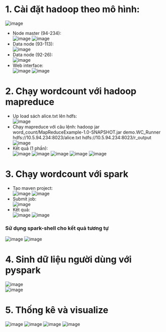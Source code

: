 # 1. Cài đặt hadoop theo mô hình:  
![image](https://github.com/namdeptrai1102/DE_internship/assets/109681639/1c403a12-a052-4411-9c0f-5d6fcbb42d6f)
- Node master (94-234):  
  ![image](https://github.com/namdeptrai1102/DE_internship/assets/109681639/f4884057-1505-44a6-9960-8288229a3642)
  ![image](https://github.com/namdeptrai1102/DE_internship/assets/109681639/4ec72224-4bb4-4437-98ee-6c2ac6af3a31)
- Data node (93-113):  
  ![image](https://github.com/namdeptrai1102/DE_internship/assets/109681639/cb49d0bf-e6df-41c3-b8ca-0275694e928e)
- Data node (92-26):  
  ![image](https://github.com/namdeptrai1102/DE_internship/assets/109681639/14e06512-a17f-409e-af38-49a5a3c608d1)
- Web interface:  
  ![image](https://github.com/namdeptrai1102/DE_internship/assets/109681639/5f23f807-89aa-49c2-a1b2-c43e42c15527)
  ![image](https://github.com/namdeptrai1102/DE_internship/assets/109681639/eca67662-6ac5-4ee1-8e53-a8fc919b5214)
# 2. Chạy wordcount với hadoop mapreduce
- Up load sách alice.txt lên hdfs:  
![image](https://github.com/namdeptrai1102/DE_internship/assets/109681639/7296619e-b792-48a0-82d1-e68a6238875c)
- Chạy mapreduce với câu lệnh: hadoop jar word_count/MapReduceExample-1.0-SNAPSHOT.jar demo.WC_Runner hdfs://10.5.94.234:8023/alice.txt hdfs://10.5.94.234:8023/r_output
![image](https://github.com/namdeptrai1102/DE_internship/assets/109681639/587be445-97f5-4921-81d0-8f6e0a6fab9b)
- Kết quả (1 phần):  
![image](https://github.com/namdeptrai1102/DE_internship/assets/109681639/e55f8bd6-49da-4c90-a9b8-9fbb71763784)
![image](https://github.com/namdeptrai1102/DE_internship/assets/109681639/aeb3c9a2-d349-4d1a-a645-74215796b27c)
![image](https://github.com/namdeptrai1102/DE_internship/assets/109681639/130af97e-915c-43d2-b46c-a4237b13326d)
![image](https://github.com/namdeptrai1102/DE_internship/assets/109681639/db702d1b-f2ed-47df-b3db-823d67075d83)
![image](https://github.com/namdeptrai1102/DE_internship/assets/109681639/9829f36b-fbbd-4352-99ad-938db21be1ca)
# 3. Chạy wordcount với spark
- Tạo maven project:  
  ![image](https://github.com/namdeptrai1102/DE_internship/assets/109681639/74fe099e-330c-4575-84dd-e7df70d5a0f7)
  ![image](https://github.com/namdeptrai1102/DE_internship/assets/109681639/1a822c64-a319-446f-9802-506017935523)
- Submit job:  
  ![image](https://github.com/namdeptrai1102/DE_internship/assets/109681639/8c4625df-4216-4950-a272-73c61e9f5186)
- Kết quả:  
![image](https://github.com/namdeptrai1102/DE_internship/assets/109681639/c9d28054-3795-44ec-aa99-0a31353eaeb4)
![image](https://github.com/namdeptrai1102/DE_internship/assets/109681639/39934609-e6da-433c-a3a7-f7c096e28fd1)
### Sử dụng spark-shell cho kết quả tương tự
![image](https://github.com/namdeptrai1102/DE_internship/assets/109681639/e2381c2e-3eb3-47f7-b493-7e04d4f3edaf)
![image](https://github.com/namdeptrai1102/DE_internship/assets/109681639/a0cd2d0f-085e-411d-beea-c9efc1663564)
# 4. Sinh dữ liệu người dùng với pyspark
![image](https://github.com/namdeptrai1102/DE_internship/assets/109681639/3c4f28eb-4935-4d9b-b777-22614abf418a)  
![image](https://github.com/namdeptrai1102/DE_internship/assets/109681639/ad9ae7cd-dec4-4a89-bc48-ea5193183c1b)
# 5. Thống kê và visualize
![image](https://github.com/namdeptrai1102/DE_internship/assets/109681639/abf22686-6de7-447f-a19e-351e062ec906)
![image](https://github.com/namdeptrai1102/DE_internship/assets/109681639/582ab3ed-51ea-4033-b762-26d7dd99ce7d)
![image](https://github.com/namdeptrai1102/DE_internship/assets/109681639/b7c11028-7134-4d88-abaf-eb5d42cc7e73)
![image](https://github.com/namdeptrai1102/DE_internship/assets/109681639/f97b6e48-7267-4c97-a303-5ba1d53cc140)






  
